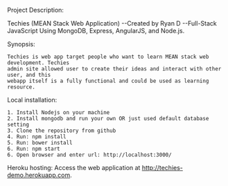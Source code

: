 Project Description:

Techies  (MEAN Stack Web Application)
            --Created by Ryan D
            --Full-Stack JavaScript Using MongoDB, Express, AngularJS, and Node.js. 


Synopsis:

    Techies is web app target people who want to learn MEAN stack web development. Techies 
    admin site allowed user to create their ideas and interact with other user, and this
    webapp itself is a fully functional and could be used as learning resource.



Local installation:

    1. Install Nodejs on your machine
    2. Install mongodb and run your own OR just used default database setting
    3. Clone the repository from github
    4. Run: npm install
    5. Run: bower install
    6. Run: npm start
    6. Open browser and enter url: http://localhost:3000/
    
Heroku hosting:
    Access the web application at http://techies-demo.herokuapp.com.